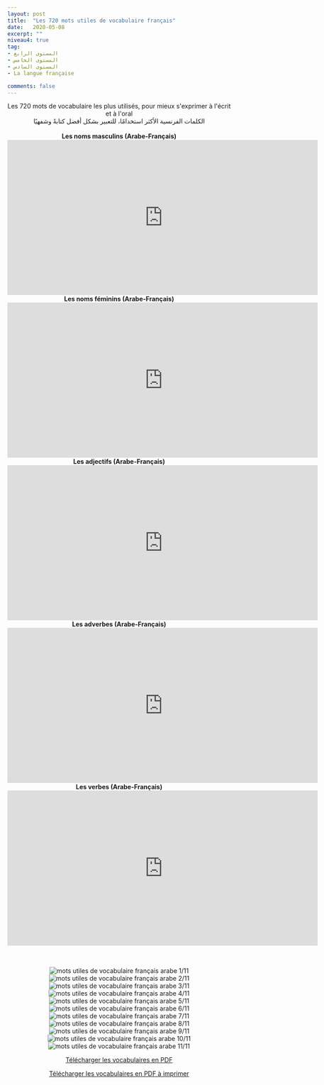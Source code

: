 ```yaml
---
layout: post
title:  "Les 720 mots utiles de vocabulaire français"
date:   2020-05-08
excerpt: ""
niveau4: true
tag:
- المستوى الرابع
- المستوى الخامس
- المستوى السادس 
- La langue française

comments: false
---
```

<center>
	   <img style="display: none;" src="/assets/img/thumbnails/4-vocabulaire-SanabilMedia.com.jpg" alt="" width="1" height="1">
Les 720 mots de vocabulaire les plus utilisés, pour mieux s'exprimer à l'écrit et à l'oral
<br>
الكلمات الفرنسية الأكثر استخدامًا، للتعبير بشكل أفضل كتابةً وشفهيًا
<br><br>
    <strong>Les noms masculins (Arabe-Français)</strong>
    <br>
    <iframe width="700px" height="350px" src="https://www.youtube.com/embed/bmvYTxCuPIM?rel=0&controls=1&showinfo=0&modestbranding=1&enablejsapi=1" allowfullscreen frameborder="0" ></iframe>
    <br>
    <strong>Les noms féminins (Arabe-Français)</strong>
    <br>
    <iframe width="700px" height="350px" src="https://www.youtube.com/embed/PMk56ACNf5c?rel=0&controls=1&showinfo=0&modestbranding=1&enablejsapi=1" allowfullscreen frameborder="0" ></iframe>
    <br>
        <strong>Les adjectifs (Arabe-Français)</strong>
    <br>
    <iframe width="700px" height="350px" src="https://www.youtube.com/embed/6ZQe097vhm0?rel=0&controls=1&showinfo=0&modestbranding=1&enablejsapi=1" allowfullscreen frameborder="0" ></iframe>
    <br>
        <strong>Les adverbes (Arabe-Français)</strong>
    <br>
    <iframe width="700px" height="350px" src="https://www.youtube.com/embed/TkORD0xhdog?rel=0&controls=1&showinfo=0&modestbranding=1&enablejsapi=1" allowfullscreen frameborder="0" ></iframe>
    <br>
        <strong>Les verbes (Arabe-Français)</strong>
    <br>
    <iframe width="700px" height="350px" src="https://www.youtube.com/embed/q8yGSJ8Rtls?rel=0&controls=1&showinfo=0&modestbranding=1&enablejsapi=1" allowfullscreen frameborder="0" ></iframe>
          
<br><br>
	   	<img src="/assets/img/01-Vocabulaire-SanabiMedia.jpg" alt="mots utiles de vocabulaire français arabe 1/11" >
	    <img src="/assets/img/02-Vocabulaire-SanabiMedia.jpg" alt="mots utiles de vocabulaire français arabe 2/11" >
	    <img src="/assets/img/03-Vocabulaire-SanabiMedia.jpg" alt="mots utiles de vocabulaire français arabe 3/11" >
	    <img src="/assets/img/04-Vocabulaire-SanabiMedia.jpg" alt="mots utiles de vocabulaire français arabe 4/11" >
	    <img src="/assets/img/05-Vocabulaire-SanabiMedia.jpg" alt="mots utiles de vocabulaire français arabe 5/11" >
	    <img src="/assets/img/06-Vocabulaire-SanabiMedia.jpg" alt="mots utiles de vocabulaire français arabe 6/11" >
	    <img src="/assets/img/07-Vocabulaire-SanabiMedia.jpg" alt="mots utiles de vocabulaire français arabe 7/11" >
	    <img src="/assets/img/08-Vocabulaire-SanabiMedia.jpg" alt="mots utiles de vocabulaire français arabe 8/11" >
	    <img src="/assets/img/09-Vocabulaire-SanabiMedia.jpg" alt="mots utiles de vocabulaire français arabe 9/11" >
	    <img src="/assets/img/10-Vocabulaire-SanabiMedia.jpg" alt="mots utiles de vocabulaire français arabe 10/11" >
	    <img src="/assets/img/11-Vocabulaire-SanabiMedia.jpg" alt="mots utiles de vocabulaire français arabe 11/11" >
<br>	
<p markdown="0"><a href="../assets/pdf/vocabulaire_sanabilmedia.com.pdf" class="btn btn-primary">Télécharger les vocabulaires en PDF</a></p>
    <p markdown="0"><a href="" class="btn btn-success">Télécharger les vocabulaires en PDF à imprimer</a></p>
</center>
